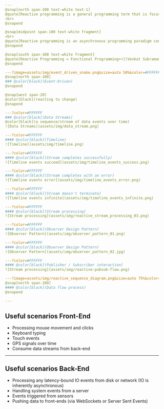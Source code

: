 ```yaml
---
@snap[north span-100 text-white text-1]
@quote[Reactive programming is a general programming term that is focused on reacting to changes, such as data values or events.](Reactive Programming in RxJava)
<br>
@snapend

@snap[midpoint span-100 text-white fragment]
<br>
@quote[Reactive programming is an asynchronous programming paradigm concerned with data streams and the propagation of change.](Wikipedia)
@snapend

@snap[south span-100 text-white fragment]
@quote[Reactive Programming = Functional Programming++](Venkat Subramaniam)
@snapend

---?image=assets/img/event_driven_snake.png&size=auto 50%&color=#FFFFFF
@snap[north span-100]
### @color[black](Event-Driven)
@snapend

@snap[west span-20]
@color[black](reacting to change)
@snapend

---?color=#FFFFFF
### @color[black](Data Streams)
@color[black](a sequence/stream of data events over time)
![Data Streams](assets/img/data_stream.png)

---?color=#FFFFFF
#### @color[black](Timeline)
![Timeline](assets/img/timeline.png)

---?color=#FFFFFF
#### @color[black](Stream completes successfully)
![Timeline events succeed](assets/img/timeline_events_success.png)

---?color=#FFFFFF
#### @color[black](Stream completes with an error)
![Timeline events error](assets/img/timeline_events_error.png)

---?color=#FFFFFF
#### @color[black](Stream doesn't terminate)
![Timeline events infinite](assets/img/timeline_events_infinite.png)

---?color=#FFFFFF
#### @color[black](Stream processing)
![Stream processing](assets/img/reactive_stream_processing_03.png)

---?color=#FFFFFF
#### @color[black](Observer Design Pattern)
![Observer Pattern](assets/img/observer_pattern_01.png)

---?color=#FFFFFF
#### @color[black](Observer Design Pattern)
![Observer Pattern](assets/img/observer_pattern_02.jpg)

---?color=#FFFFFF
#### @color[black](Publisher / Subscriber interaction)
![Stream processing](assets/img/reactive-pubsub-flow.png)

---?image=assets/img/reactive_sequence_diagram.png&size=auto 75%&color=#CCDAE7
@snap[north span-100]
#### @color[black](Data flow process)
@snapend

---
```

## Useful scenarios Front-End
- Processing mouse movement and clicks
- Keyboard typing
- Touch events
- GPS signals over time
- Consume data streams from back-end

---
## Useful scenarios Back-End
- Processing any latency-bound IO events from disk or network (IO is inherently asynchronous)
- Handling system events from a server
- Events triggered from sensors
- Pushing data to front-ends (via WebSockets or Server Sent Events)

